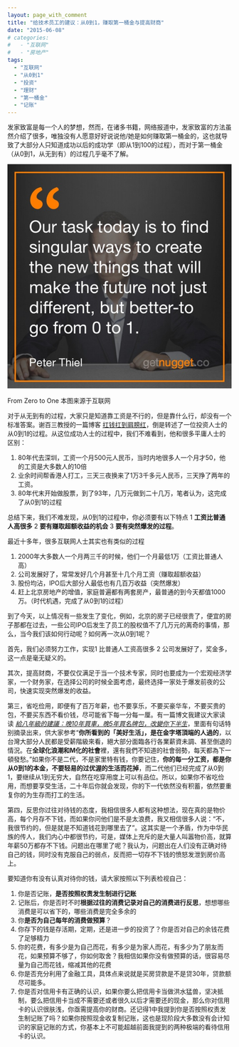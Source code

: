 ```yaml
---
layout: page_with_comment
title: "给技术员工的建议：从0到1，赚取第一桶金与提高财商"
date: "2015-06-08"
# categories: 
#   - "互联网"
#   - "房地产"
tags: 
  - "互联网"
  - "从0到1"
  - "投资"
  - "理财"
  - "第一桶金"
  - "记账"
---
```


发家致富是每一个人的梦想，然而，在诸多书籍，网络报道中，发家致富的方法虽然介绍了很多，唯独没有人愿意好好说说他/她是如何赚取第一桶金的，这也就导致了大部分人只知道成功以后的成功学（即从1到100的过程），而对于第一桶金（从0到1，从无到有）的过程几乎毫不了解。

[![From Zero to One](/images/from0to1.jpg)](/images/from0to1.jpg) 

From Zero to One 本图来源于互联网

对于从无到有的过程，大家只是知道靠工资是不行的，但是靠什么行，却没有一个标准答案。谢百三教授的一篇博客 [扛钱扛到肩膀红](http://blog.sina.com.cn/s/blog_46facb4d0102v5vk.html)，倒是转述了一位投资人士的从0到1的过程。从这位成功人士的过程中，我们不难看到，他和很多平庸人士的区别：

1. 80年代去深圳，工资一个月500元人民币，当时内地很多人一个月才50，他的工资是大多数人的10倍
2. 业余时间帮香港人打工，三天三夜换来了1万3千多元人民币，三天挣了两年的工资。
3. 80年代末开始做股票，到了93年，几万元做到二十几万，笔者认为，这完成了从0到1的过程

总结下来，我们不难发现，从0到1的过程中，你必须要有以下特点 1 **工资比普通人高很多** 2 **要有赚取超额收益的机会** 3 **要有突然爆发的过程**。

最近十多年，很多互联网人士其实也有类似的过程

1. 2000年大多数人一个月两三千的时候，他们一个月最低1万（工资比普通人高）
2. 公司发展好了，常常发好几个月甚至十几个月工资（赚取超额收益）
3. 股份均沾，IPO后大部分人最低也有几百万收益（突然爆发）
4. 赶上北京房地产的增值，家庭普遍都有两套房产，最普通的到今天都值1000万。（时代机遇，完成了从0到1的过程）

到了今天，以上情况有一些发生了变化，例如，北京的房子已经很贵了，便宜的房子那都在过去，一些公司IPO后发生了员工的股权值不了几万元的离奇的事情，那么，当今我们该如何行动呢？如何再一次从0到1呢？

首先，我们必须努力工作，实现1 比普通人工资高很多 2 公司发展好了，奖金多，这一点是毫无疑义的。

其次，提高财商，不要仅仅满足于当一个技术专家，同时也要成为一个宏观经济学家，一个财务家，在选择公司的时候全面考虑，最终选择一家处于爆发前夜的公司，快速实现突然爆发的收益。

第三，省吃俭用，即便有了百万年薪，也不要享乐，不要买豪华车，不要买贵的包，不要买东西不看价钱，尽可能省下每一分每一厘。有一篇博文我建议大家读读 [_給八年級的建議：晚10年買車，晚5年買名牌包，改變你下半生_](http://www.businessweekly.com.tw/KBlogArticle.aspx?ID=8490&pnumber=2)，里面有句话特别摘录出来，供大家参考“**你所看到的「美好生活」，是在金字塔頂端的人過的**，以台灣大部分人民都是受薪階級來看，絕大部分面臨各行各業薪資未調、甚至倒退的情況。在**全球化浪潮和M化的社會**裡，還有我們不知道的社會弱勢，每天都為下一頓發愁。”如果你不是二代，不是家里特有钱，你要记住，**你的每一分工资，都是你从0到1的本金，不要轻易的过优渥的生活而花掉**，而二代他们已经完成了从0到1，要继续从1到无穷大，自然在吃穿用度上可以有品位。所以，如果你不省吃俭用，而想要享受生活，二十年后你就会发现，你的下一代依然没有积蓄，依然要重复你的为生存而打工的生活。

第四，反思你过往对待钱的态度，我相信很多人都有这种想法，现在真的是物价高，每个月存不下钱，而如果你问他们是不是太浪费，我又相信很多人说：“不，我很节约的，但是就是不知道钱花到哪里去了”。这其实是一个矛盾，作为中华民族的传人，我们内心中都很节约，可是，媒体上充斥的是大量人叫嚣物价高，就算年薪50万都存不下钱。问题出在哪里了呢？我认为，问题出在人们没有正确对待自己的钱，同时没有克服自己的弱点，反而把一切存不下钱的愤怒发泄到房价高上。

要知道你有没有认真对待你的钱，请大家按照以下列表检视自己：

1. 你是否记账，**是否按照权责发生制进行记账**
2. 记账后，你是否时不时**根据过往的消费记录对自己的消费进行反思**，想想哪些消费是可以省下的，哪些消费是完全多余的
3. 你**是否为自己每年的消费做预算**？
4. 你存下的钱是存活期，定期，还是进一步的投资了？你是否对自己的余钱花费了足够精力
5. 你的花费，有多少是为自己而花，有多少是为家人而花，有多少为了朋友而花，如果预算不够了，你如何取舍？我相信如果你没有做预算的话，很容易尽量为自己而花钱，缩减其他的花费
6. 你是否充分利用了金融工具，具体点来说就是买房贷款是不是贷30年，贷款额尽可能多。
7. 你是否对信用卡有正确的认识，如果你要么把信用卡当做洪水猛兽，坚决抵制，要么把信用卡当成不需要还或者很久以后才需要还的现金，那么你对信用卡的认识很肤浅，你亟需提高你的财商。还记得1中我提到你是否按照权责发生制记账了吗？如果你按照现金收复制记账，这也是现阶段大多数没有会计知识的家庭记账的方式，你基本上不可能超越前面我提到的两种极端的看待信用卡的认识。

